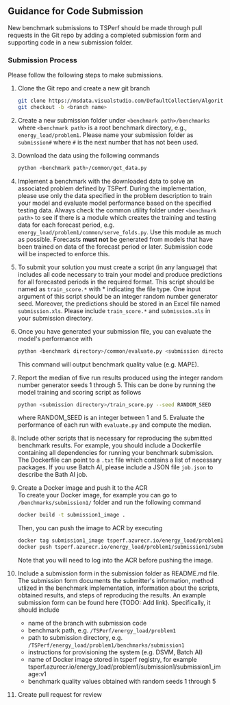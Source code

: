 ## Guidance for Code Submission

New benchmark submissions to TSPerf should be made through pull requests in the Git repo by adding a completed submission form and supporting code in a new submission folder. 

### Submission Process

Please follow the following steps to make submissions. 
1. Clone the Git repo and create a new git branch
   ```bash
   git clone https://msdata.visualstudio.com/DefaultCollection/AlgorithmsAndDataScience/_git/TSPerf   
   git checkout -b <branch name>
   ```
   
2. Create a new submission folder under `<benchmark path>/benchmarks` where `<benchmark path>` is a root benchmark directory, e.g., `energy_load/problem1`. Please name your submission folder as `submission#` where `#` is the next number that has not been used.

3. Download the data using the following commands
   ```bash
   python <benchmark path>/common/get_data.py
   ``` 

4. Implement a benchmark with the downloaded data to solve an associated problem defined by TSPerf. During the implementation, please use only the data specified in the problem description to train your model and evaluate model performance based on the specified testing data. Always check the common utility folder under `<benchmark path>` to see if there is a module which creates the training and testing data for each forecast period, e.g. `energy_load/problem1/common/serve_folds.py`. Use this module as much as possible. Forecasts **must not** be generated from models that have been trained on data of the forecast period or later. Submission code will be inspected to enforce this.

5. To submit your solution you must create a script (in any language) that includes all code necessary to train your model and produce predictions for all forecasted periods in the required format. This script should be named as `train_score.*` with * indicating the file type. One input argument of this script should be an integer random number generator seed. Moreover, the predictions should be stored in an Excel file named `submission.xls`. Please include `train_score.*` and `submission.xls` in your submission directory. 

6. Once you have generated your submission file, you can evaluate the model's performance with
   ```bash
   python <benchmark directory>/common/evaluate.py <submission directory>/submission.xls 
   ```
   This command will output benchmark quality value (e.g. MAPE).

7. Report the median of five run results produced using the integer random number generator seeds 1 through 5. This can be done by running the model training and scoring script as follows
   ```bash
   python <submission directory>/train_score.py --seed RANDOM_SEED
   ```
   where RANDOM_SEED is an integer between 1 and 5. Evaluate the performance of each run with `evaluate.py` and compute the median.

8. Include other scripts that is necessary for reproducing the submitted benchmark results. For example, you should include a Dockerfile containing all dependencies for running your benchmark submission. The Dockerfile can point to a `.txt` file which contains a list of necessary packages. If you use Batch AI, please include a JSON file `job.json` to describe the Bath AI job. 

9. Create a Docker image and push it to the ACR   
   To create your Docker image, for example you can go to `/benchmarks/submission1/` folder and run the following command   
   ```bash
   docker build -t submission1_image .
   ```
   Then, you can push the image to ACR by executing
   ```bash
   docker tag submission1_image tsperf.azurecr.io/energy_load/problem1/submission1/submission1_image:v1
   docker push tsperf.azurecr.io/energy_load/problem1/submission1/submission1_image:v1
   ```
   Note that you will need to log into the ACR before pushing the image.


10. Include a submission form in the submission folder as README.md file. The submission form documents the submitter's information, method utlized in the benchmark implementation, information about the scripts, obtained results, and steps of reproducing the results. An example submission form can be found here (TODO: Add link). Specifically, it should include
    * name of the branch with submission code
    * benchmark path, e.g. `/TSPerf/energy_load/problem1`
    * path to submission directory, e.g. `/TSPerf/energy_load/problem1/benchmarks/submission1`
    * instructions for provisioning the system (e.g. DSVM, Batch AI)
    * name of Docker image stored in tsperf registry, for example
      tsperf.azurecr.io/energy_load/problem1/submission1/submission1_image:v1
    * benchmark quality values obtained with random seeds 1 through 5


5. Create pull request for review
